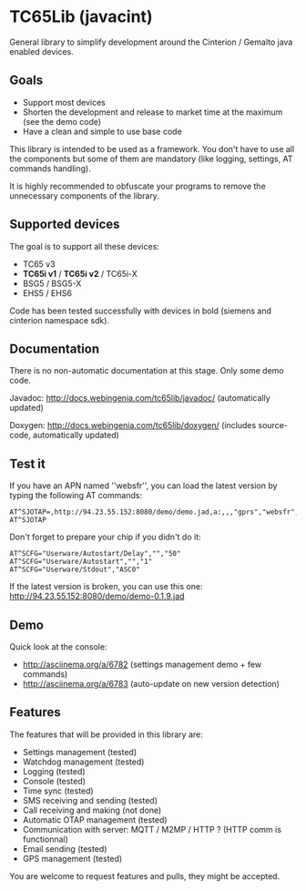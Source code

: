 TC65Lib (javacint)
=======

General library to simplify development around the Cinterion / Gemalto java enabled devices.

Goals
----
* Support most devices
* Shorten the development and release to market time at the maximum (see the demo code)
* Have a clean and simple to use base code

This library is intended to be used as a framework. You don't have to use all the components but some of them are mandatory (like logging, settings, AT commands handling).

It is highly recommended to obfuscate your programs to remove the unnecessary components of the library.

Supported devices
-----------------
The goal is to support all these devices:

* TC65 v3
* **TC65i v1** / **TC65i v2** / TC65i-X
* BSG5 / BSG5-X
* EHS5 / EHS6

Code has been tested successfully with devices in bold (siemens and cinterion namespace sdk).

Documentation
-------------
There is no non-automatic documentation at this stage. Only some demo code.

Javadoc: http://docs.webingenia.com/tc65lib/javadoc/ (automatically updated)

Doxygen: http://docs.webingenia.com/tc65lib/doxygen/ (includes source-code, automatically updated)

Test it
-------

If you have an APN named ''websfr'', you can load the latest version by typing the following AT commands:

    AT^SJOTAP=,http://94.23.55.152:8080/demo/demo.jad,a:,,,"gprs","websfr",,
    AT^SJOTAP
    
Don't forget to prepare your chip if you didn't do it:

    AT^SCFG="Userware/Autostart/Delay","","50"
    AT^SCFG="Userware/Autostart","","1"
    AT^SCFG="Userware/Stdout","ASC0"

If the latest version is broken, you can use this one:
http://94.23.55.152:8080/demo/demo-0.1.9.jad

Demo
----
Quick look at the console: 
* http://asciinema.org/a/6782 (settings management demo + few commands)
* http://asciinema.org/a/6783 (auto-update on new version detection)


Features
--------
The features that will be provided in this library are:
- Settings management (tested)
- Watchdog management (tested)
- Logging (tested)
- Console (tested)
- Time sync (tested)
- SMS receiving and sending (tested)
- Call receiving and making (not done)
- Automatic OTAP management (tested)
- Communication with server: MQTT / M2MP / HTTP ? (HTTP comm is functionnal)
- Email sending (tested)
- GPS management (tested)

You are welcome to request features and pulls, they might be accepted.
